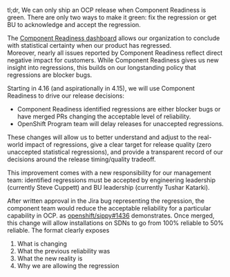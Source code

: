 tl;dr, We can only ship an OCP release when Component Readiness is green.
There are only two ways to make it green: 
fix the regression or 
get BU to acknowledge and accept the regression.

The [Component Readiness dashboard](https://sippy.dptools.openshift.org/sippy-ng/component_readiness/main) allows our organization to
conclude with statistical certainty when our product has regressed.  
Moreover, nearly all issues reported by Component Readiness reflect direct negative impact for customers.
While Component Readiness gives us new insight into regressions, this builds on our longstanding policy that regressions are blocker bugs.

Starting in 4.16 (and aspirationally in 4.15), we will use Component Readiness to drive our release decisions:
- Component Readiness identified regressions are either blocker bugs or have merged PRs changing the acceptable level of reliability.
- OpenShift Program team will delay releases for unaccepted regressions.

These changes will allow us to better understand and adjust to the real-world impact of regressions, 
give a clear target for release quality (zero unaccepted statistical regressions), 
and provide a transparent record of our decisions around the release timing/quality tradeoff.

This improvement comes with a new responsibility for our management team: 
identified regressions must be accepted by engineering leadership (currently Steve Cuppett) and BU leadership (currently Tushar Katarki).

After written approval in the Jira bug representing the regression, the component team would reduce the acceptable reliability
for a particular capability in OCP. as [openshift/sippy#1436](https://github.com/openshift/sippy/pull/1436) demonstrates.
Once merged, this change will allow installations on SDNs to go from 100% reliable to 50% reliable.
The format clearly exposes
1. What is changing
2. What the previous reliability was
3. What the new reality is
4. Why we are allowing the regression
